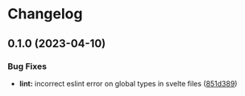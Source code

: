 # Changelog

## 0.1.0 (2023-04-10)


### Bug Fixes

* **lint:** incorrect eslint error on global types in svelte files ([851d389](https://github.com/cozemble/json-schema-data-editor/commit/851d389e4c8e203a940cc0291f0356d56782bdea))
